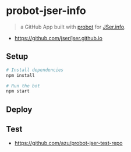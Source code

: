 # probot-jser-info

> a GitHub App built with [probot](https://github.com/probot/probot) for [JSer.info](https://jser.info/). 

- <https://github.com/jser/jser.github.io>

## Setup

```sh
# Install dependencies
npm install

# Run the bot
npm start
```

## Deploy

## Test

- <https://github.com/azu/probot-jser-test-repo>
